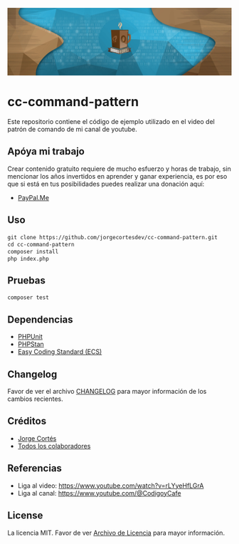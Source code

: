 <p align="center"><a href="https://www.youtube.com/@CodigoyCafe" target="_blank"><img src="https://raw.githubusercontent.com/jorgecortesdev/jorgecortesdev/main/art/banner-codigo-y-cafe.jpg" alt="Código y Café"></a></p>

# cc-command-pattern

Este repositorio contiene el código de ejemplo utilizado en el video del patrón de comando de mi canal de youtube.

## Apóya mi trabajo

Crear contenido gratuito requiere de mucho esfuerzo y horas de trabajo, sin mencionar los años invertidos en aprender y ganar experiencia, es por eso que si está en tus posibilidades puedes realizar una donación aquí:

- [PayPal.Me](https://www.paypal.com/paypalme/jorgecortesdev)

## Uso

```shell
git clone https://github.com/jorgecortesdev/cc-command-pattern.git
cd cc-command-pattern
composer install
php index.php
```

## Pruebas

```shell
composer test
```

## Dependencias
- [PHPUnit](https://phpunit.de/)
- [PHPStan](https://phpstan.org/)
- [Easy Coding Standard (ECS)](https://github.com/easy-coding-standard/easy-coding-standard)

## Changelog

Favor de ver el archivo [CHANGELOG](CHANGELOG.md) para mayor información de los cambios recientes.

## Créditos

- [Jorge Cortés](https://github.com/jorgecortesdev)
- [Todos los colaboradores](../../contributors)

## Referencias

- Liga al video: https://www.youtube.com/watch?v=rLYyeHfLGrA
- Liga al canal: https://www.youtube.com/@CodigoyCafe

## License

La licencia MIT. Favor de ver [Archivo de Licencia](LICENSE) para mayor información.
